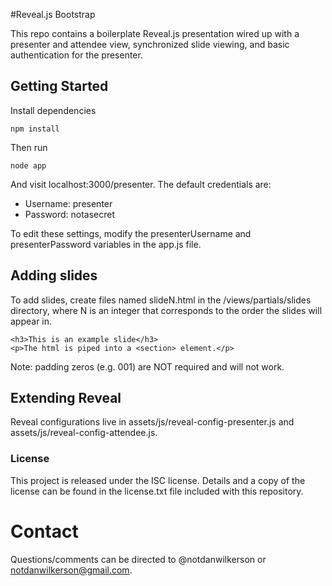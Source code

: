 #Reveal.js Bootstrap

This repo contains a boilerplate Reveal.js presentation wired up with a presenter and attendee view, synchronized slide viewing, and basic authentication for the presenter.

## Getting Started

Install dependencies

    npm install

Then run

    node app

And visit localhost:3000/presenter. The default credentials are:

- Username: presenter
- Password: notasecret

To edit these settings, modify the presenterUsername and presenterPassword variables in the app.js file.

## Adding slides

To add slides, create files named slideN.html in the /views/partials/slides directory, where N is an integer that corresponds to the order the slides will appear in.

    <h3>This is an example slide</h3>
    <p>The html is piped into a <section> element.</p>

Note: padding zeros (e.g. 001) are NOT required and will not work.

## Extending Reveal

Reveal configurations live in assets/js/reveal-config-presenter.js and assets/js/reveal-config-attendee.js.

### License
This project is released under the ISC license. Details and a copy of the license can be found in the license.txt file included with this repository.

# Contact
Questions/comments can be directed to @notdanwilkerson or notdanwilkerson@gmail.com.

